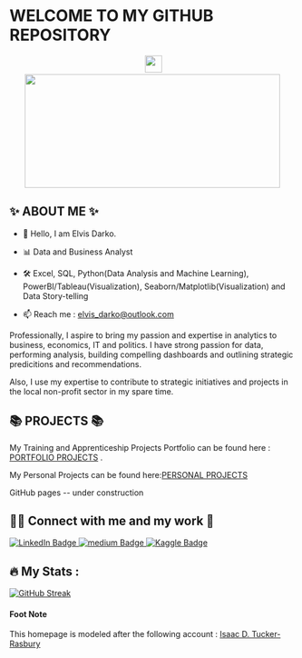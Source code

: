 # WELCOME TO MY GITHUB REPOSITORY

<div id="header" align="center">
  <div id="badges">
</div><img src="https://komarev.com/ghpvc/?username=elvis-darko&style=flat-square&color=blue" alt=""/>
  <img src="https://media.giphy.com/media/hvRJCLFzcasrR4ia7z/giphy.gif" width="30px"/>
</h1><div align="center">
  <img src="https://media.giphy.com/media/v1.Y2lkPTc5MGI3NjExMmY3OWI3YzFlMDllYTkyZTAzYTM3ZTBiOGFlOWQ3MTI5NjY3ZjFhOSZjdD1n/3oKIPEqDGUULpEU0aQ/giphy.gif" width="450" height="200"/>
</div>
</div>


## ✨ ABOUT ME ✨
- 👋 Hello, I am Elvis Darko.

- 📊 Data and Business Analyst

- 🛠️ Excel, SQL, Python(Data Analysis and Machine Learning), PowerBI/Tableau(Visualization), Seaborn/Matplotlib(Visualization) and Data Story-telling

- 📫 Reach me : elvis_darko@outlook.com


Professionally, I aspire to bring my passion and expertise in analytics to business, economics, IT and politics. I have strong passion for data, performing analysis, building compelling dashboards and outlining strategic predicitions and recommendations.

Also, I use my expertise to contribute to strategic initiatives and projects in the local non-profit sector in my spare time.


## 📚 PROJECTS 📚
My Training and Apprenticeship Projects Portfolio can be found here : [PORTFOLIO PROJECTS](https://github.com/elvis-darko/Training-and-Apprenticeship-Portfolio-Projects) . 

My Personal Projects can be found here:[PERSONAL PROJECTS](https://github.com/elvis-darko/Personal-Projects)

GitHub pages -- under construction

## 🙌🏻 Connect with me and my work 📕

<a href="https://www.linkedin.com/in/elvis-darko-8618bba7/">
    <img src="https://img.shields.io/badge/LinkedIn-blue?style=for-the-badge&logo=linkedin&logoColor=white" alt="LinkedIn Badge"/>
  </a>
  
  
  <a href="https://medium.com/@el.darkoel">
    <img src="https://img.shields.io/badge/medium-black?style=for-the-badge&logo=medium&logoColor=white" alt="medium Badge"/>
  </a>
  
  
  <a href="https://www.kaggle.com/elvisdarko">
    <img src="https://img.shields.io/badge/kaggle-red?style=for-the-badge&logo=kaggle&logoColor=white" alt="Kaggle Badge"/>
  </a>
  


## :fire: My Stats : 
[![GitHub Streak](http://github-readme-streak-stats.herokuapp.com?user=elvis-darko&theme=dark&background=000000)](https://git.io/streak-stats)


#### Foot Note
This homepage is modeled after the following account : [Isaac D. Tucker-Rasbury](https://github.com/TuckerRasbury)

